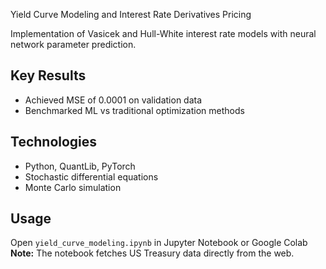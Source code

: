 Yield Curve Modeling and Interest Rate Derivatives Pricing

Implementation of Vasicek and Hull-White interest rate models with neural network parameter prediction.

## Key Results
- Achieved MSE of 0.0001 on validation data
- Benchmarked ML vs traditional optimization methods

## Technologies
- Python, QuantLib, PyTorch
- Stochastic differential equations
- Monte Carlo simulation

## Usage
Open `yield_curve_modeling.ipynb` in Jupyter Notebook or Google Colab
**Note:** The notebook fetches US Treasury data directly from the web.
